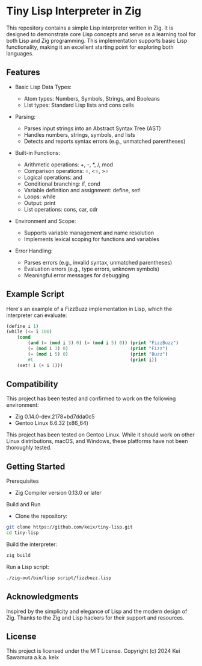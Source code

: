 # Tiny Lisp Interpreter in Zig
This repository contains a simple Lisp interpreter written in Zig. It is designed to demonstrate core Lisp concepts and serve as a learning tool for both Lisp and Zig programming. This implementation supports basic Lisp functionality, making it an excellent starting point for exploring both languages.

## Features
- Basic Lisp Data Types:
    - Atom types: Numbers, Symbols, Strings, and Booleans
    - List types: Standard Lisp lists and cons cells

- Parsing:
    - Parses input strings into an Abstract Syntax Tree (AST)
    - Handles numbers, strings, symbols, and lists
    - Detects and reports syntax errors (e.g., unmatched parentheses)

- Built-in Functions:
    - Arithmetic operations: +, -, *, /, mod
    - Comparison operations: =, <=, >=
    - Logical operations: and
    - Conditional branching: if, cond
    - Variable definition and assignment: define, set!
    - Loops: while
    - Output: print
    - List operations: cons, car, cdr

- Environment and Scope:
    - Supports variable management and name resolution
    - Implements lexical scoping for functions and variables

- Error Handling:
    - Parses errors (e.g., invalid syntax, unmatched parentheses)
    - Evaluation errors (e.g., type errors, unknown symbols)
    - Meaningful error messages for debugging

## Example Script

Here's an example of a FizzBuzz implementation in Lisp, which the interpreter can evaluate:

```lisp
(define i 1)
(while (<= i 100)
    (cond
        (and (= (mod i 3) 0) (= (mod i 5) 0)) (print "FizzBuzz")
        (= (mod i 3) 0)                       (print "Fizz")
        (= (mod i 5) 0)                       (print "Buzz")
        #t                                    (print i))
    (set! i (+ i 1)))
```


## Compatibility

This project has been tested and confirmed to work on the following environment:
- Zig 0.14.0-dev.2178+bd7dda0c5
- Gentoo Linux 6.6.32 (x86_64)

This project has been tested on Gentoo Linux. While it should work on other Linux distributions, macOS, and Windows, these platforms have not been thoroughly tested.

## Getting Started

Prerequisites
- Zig Compiler version 0.13.0 or later

Build and Run
- Clone the repository:

```bash
git clone https://github.com/keix/tiny-lisp.git
cd tiny-lisp
```

Build the interpreter:

```bash
zig build
```

Run a Lisp script:

```bash
./zig-out/bin/lisp script/fizzbuzz.lisp
```

## Acknowledgments
Inspired by the simplicity and elegance of Lisp and the modern design of Zig.
Thanks to the Zig and Lisp hackers for their support and resources.

## License
This project is licensed under the MIT License. Copyright (c) 2024 Kei Sawamura a.k.a. keix


